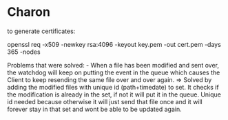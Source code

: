 # Charon


to generate certificates:

openssl req -x509 -newkey rsa:4096 -keyout key.pem -out cert.pem -days 365 -nodes


Problems that were solved:
    - When a file has been modified and sent over, the watchdog will keep on putting the event in the queue which causes the
      Client to keep resending the same file over and over again.
      => Solved by adding the modified files with unique id (path+timedate) to set. It checks if the modification is already in the set, if not it will put it in the queue.
      Unique id needed because otherwise it will just send that file once and it will forever stay in that set and wont be able to be updated again.
